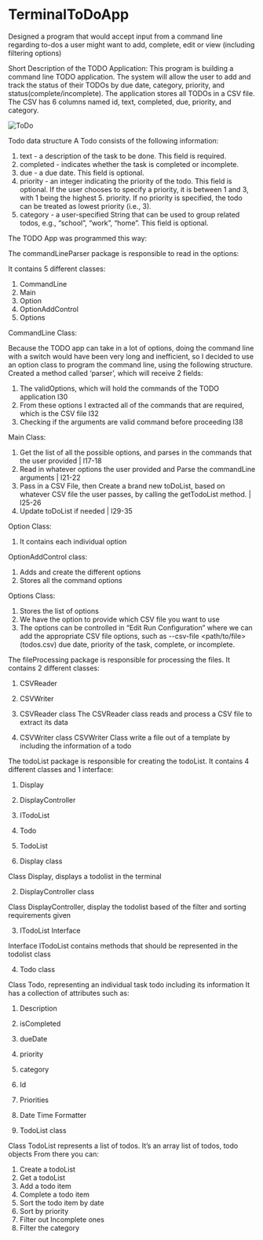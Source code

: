 # TerminalToDoApp
Designed a program that would accept input from a command line regarding to-dos a user might want to add, complete, edit or view (including filtering options)

Short Description of the TODO Application:
This program is building a command line TODO application. The system will allow the user to add and track the status of their TODOs by due date, category, priority, and status(complete/incomplete). The application stores all TODOs in a CSV file. The CSV has 6 columns named id, text, completed, due, priority, and category.

![ToDo](https://media.github.ccs.neu.edu/user/8933/files/bd06e880-1246-11ec-8a50-c1b3e44948f8)

Todo data structure
A Todo consists of the following information:
1. text - a description of the task to be done. This field is required.
2. completed - indicates whether the task is completed or incomplete. 
3. due - a due date. This field is optional.
4. priority - an integer indicating the priority of the todo. This field is optional. If the user chooses to specify a priority, it is between 1 and 3, with 1 being the highest 5. priority. If no priority is specified, the todo can be treated as lowest priority (i.e., 3).
6. category - a user-specified String that can be used to group related todos, e.g., “school”, “work”, “home”. This field is optional.

The TODO App was programmed this way:

The commandLineParser package is responsible to read in the options:

It contains 5 different classes:
1. CommandLine
2. Main
3. Option
4. OptionAddControl
5. Options

CommandLine Class:

Because the TODO app can take in a lot of options, doing the command line with a switch would have been very long and inefficient, so I decided to use an option class to program the command line, using the following structure.
Created a method called ‘parser’, which will receive 2 fields:
1. The validOptions, which will hold the commands of the TODO application l30
2. From these options I extracted all of the commands that are required, which is the CSV file l32
3. Checking if the arguments are valid command before proceeding l38

Main Class:

1. Get the list of all the possible options, and parses in the commands that the user provided | l17-18
2. Read in whatever options the user provided and Parse the commandLine arguments  | l21-22
3. Pass in a CSV File, then Create a brand new toDoList, based on whatever CSV file the user passes, by calling the getTodoList method. | l25-26
4. Update toDoList if needed  | l29-35

Option Class:

1. It contains each individual option

OptionAddControl class:

1. Adds and create the different options 
2. Stores all the command options

Options Class:

1. Stores the list of options
2. We have the option to provide which CSV file you want to use
3. The options can be controlled in “Edit Run Configuration” where we can add the appropriate CSV file options, such as --csv-file <path/to/file> (todos.csv) due date, priority of the task, complete, or incomplete.

The fileProcessing package is responsible for processing the files.
It contains 2 different classes:
1. CSVReader
2. CSVWriter

1. CSVReader class
The CSVReader class reads and process a CSV file to extract its data
2. CSVWriter class
CSVWriter Class  write a file out of a template by including the information of a todo

The todoList package is responsible for creating the todoList.
It contains 4 different classes and 1 interface:
1. Display
2. DisplayController
3. ITodoList
4. Todo
5. TodoList


1. Display class

Class Display, displays a todolist in the terminal

2. DisplayController class

Class DisplayController, display the todolist based of the filter and sorting requirements given

3. ITodoList  Interface

Interface ITodoList contains methods that should be represented in the todolist class

4. Todo class

Class Todo, representing an individual task todo including its information
It has a collection of attributes such as:
  1. Description
  2. isCompleted
  3. dueDate
  4. priority
  5. category
  6. Id
  7. Priorities
  8. Date Time Formatter

5. TodoList class

Class TodoList represents a list of todos.  It’s an array list of todos, todo objects
From there you can:

1. Create a todoList
2. Get a todoList
3. Add a todo item
4. Complete a todo item
5. Sort the todo item by date
6. Sort by priority
7. Filter out Incomplete ones
8. Filter the category


